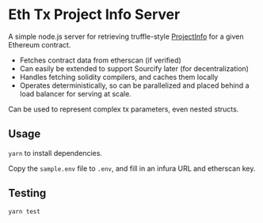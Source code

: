 # Eth Tx Project Info Server

A simple node.js server for retrieving truffle-style [ProjectInfo](https://www.trufflesuite.com/docs/truffle/codec/interfaces/_truffle_decoder.projectinfo.html) for a given Ethereum contract.

- Fetches contract data from etherscan (if verified)
- Can easily be extended to support Sourcify later (for decentralization)
- Handles fetching solidity compilers, and caches them locally
- Operates deterministically, so can be parallelized and placed behind a load balancer for serving at scale.

Can be used to represent complex tx parameters, even nested structs.

## Usage

`yarn` to install dependencies.

Copy the `sample.env` file to `.env`, and fill in an infura URL and etherscan key.

## Testing

`yarn test`
